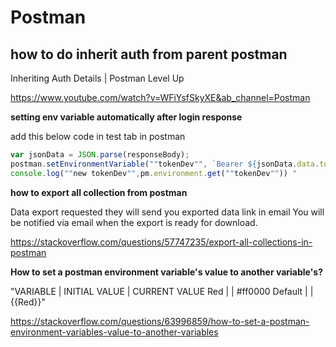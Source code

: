 # Postman

## how to do inherit auth from parent postman

Inheriting Auth Details | Postman Level Up

https://www.youtube.com/watch?v=WFiYsfSkyXE&ab_channel=Postman

**setting env variable automatically after login response**

add this below code in test tab in postman

```jsx showLineNumbers
var jsonData = JSON.parse(responseBody);
postman.setEnvironmentVariable(""tokenDev"", `Bearer ${jsonData.data.token}`);
console.log(""new tokenDev"",pm.environment.get(""tokenDev"")) "
```

**how to export all collection from postman**

Data export requested
they will send you exported data link in email
You will be notified via email when the export is ready for download.

https://stackoverflow.com/questions/57747235/export-all-collections-in-postman

**How to set a postman environment variable's value to another variable's?**

"VARIABLE | INITIAL VALUE | CURRENT VALUE
Red | | #ff0000
Default | | {{Red}}"

https://stackoverflow.com/questions/63996859/how-to-set-a-postman-environment-variables-value-to-another-variables
